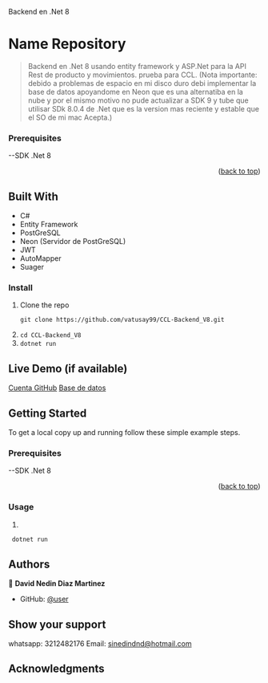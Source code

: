 <a name="readme-top">Backend en .Net 8</a>

# Name Repository

> Backend en .Net 8 usando entity framework y ASP.Net para la API Rest de producto y movimientos. prueba para CCL.
(Nota importante: debido a problemas de espacio en mi disco duro debi implementar la base de datos apoyandome en Neon que es una alternatiba en la nube y por el mismo motivo no pude actualizar a SDK 9 y tube que utilisar SDk 8.0.4 de .Net  que es la version mas reciente y estable que el SO de mi mac Acepta.)

### Prerequisites

--SDK .Net 8

<p align="right">(<a href="#readme-top">back to top</a>)</p>

## Built With

- C#
- Entity Framework
- PostGreSQL
- Neon (Servidor de PostGreSQL)
- JWT
- AutoMapper
- Suager


### Install

1. Clone the repo
   ```
   git clone https://github.com/vatusay99/CCL-Backend_V8.git
   ```
2. ```cd CCL-Backend_V8 ```
3. ``` dotnet run ```

## Live Demo (if available)

[Cuenta GitHub](https://github.com/vatusay99/CCL-Backend_V8)
[Base de datos](https://console.neon.tech/app/projects/little-snow-18079863?branchId=br-fragrant-glitter-a8aewasw)

## Getting Started

To get a local copy up and running follow these simple example steps.

### Prerequisites

--SDK .Net 8

<p align="right">(<a href="#readme-top">back to top</a>)</p>

### Usage

1.
```sh
 dotnet run
```

## Authors

👤 **David Nedin Diaz Martinez**

- GitHub: [@user](https://github.com/vatusay99/CCL-Backend_V8)

## Show your support

whatsapp: 3212482176
Email: sinedindnd@hotmail.com

## Acknowledgments

